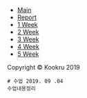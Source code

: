 
 <head>
  <meta charset="utf-8">
  <meta name="viewport" content="width=device-width, initial-scale=1, shrink-to-fit=no">
  <meta name="description" content="">
  <meta name="author" content="">

  <title>201640102 PHP리포트</title>
  <!-- Bootstrap Core CSS -->
  <link href="../vendor/bootstrap/css/bootstrap.min.css" rel="stylesheet">

  <!-- Custom Fonts -->
  <link href="../vendor/fontawesome-free/css/all.min.css" rel="stylesheet" type="text/css">
  <link href="https://fonts.googleapis.com/css?family=Source+Sans+Pro:300,400,700,300italic,400italic,700italic" rel="stylesheet" type="text/css">
  <link href="../vendor/simple-line-icons/css/simple-line-icons.css" rel="stylesheet">

  <!-- Custom CSS -->
  <link href="../css/stylish-portfolio.min.css" rel="stylesheet">

</head>

<body id="page-top">

  <!-- Navigation -->
  <a class="menu-toggle rounded" href="#">
    <i class="fas fa-bars"></i>
  </a>
  <nav id="sidebar-wrapper">
    <ul class="sidebar-nav">
      <li class="sidebar-brand">
        <a class="js-scroll-trigger" href="../index.html">Main</a>
      </li>
      <li class="sidebar-nav-item">
        <a class="js-scroll-trigger" href="../#portfolio">Report</a>
      </li>
      <li class="sidebar-nav-item">
        <a class="js-scroll-trigger" href="/">1 Week</a>
      </li>
      <li class="sidebar-nav-item">
        <a class="js-scroll-trigger" href="../02/">2 Week</a>
      </li>
      <li class="sidebar-nav-item">
        <a class="js-scroll-trigger" href="../03/">3 Week</a>
      </li>
      <li class="sidebar-nav-item">
        <a class="js-scroll-trigger" href="../04/">4 Week</a>
      </li>
      <li class="sidebar-nav-item">
        <a class="js-scroll-trigger" href="../05/">5 Week</a>
      </li>
    </ul>
  </nav>

 <!-- Footer -->
  <footer class="footer text-center">
    <div class="container">
      <p class="text-muted small mb-0">Copyright &copy; Kookru 2019</p>
    </div>
  </footer>

<!-- Scroll to Top Button-->
  <a class="scroll-to-top rounded js-scroll-trigger" href="#page-top">
    <i class="fas fa-angle-up"></i>
  </a>

  <!-- Bootstrap core JavaScript -->
  <script src="../vendor/jquery/jquery.min.js"></script>
  <script src="../vendor/bootstrap/js/bootstrap.bundle.min.js"></script>

  <!-- Plugin JavaScript -->
  <script src="../vendor/jquery-easing/jquery.easing.min.js"></script>

  <!-- Custom scripts for this template -->
  <script src="../js/stylish-portfolio.min.js"></script>
  </body>

    # 수업 2019. 09 .04
    수업내용정리


